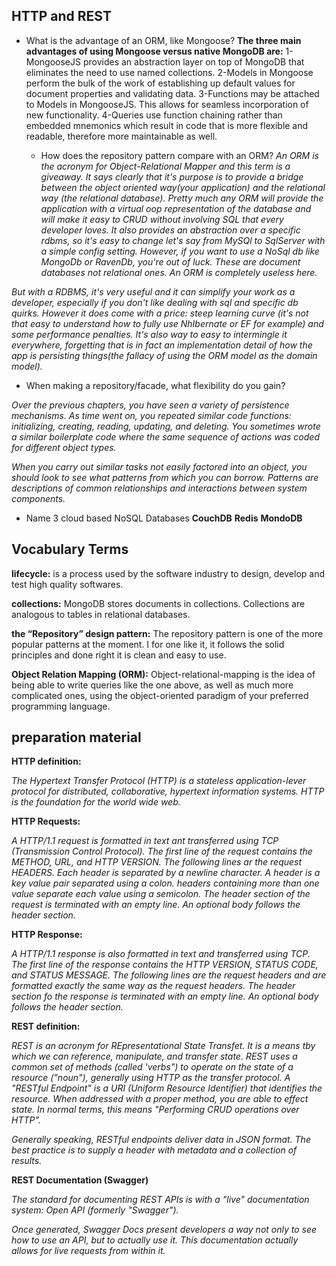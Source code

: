 ## HTTP and REST

- What is the advantage of an ORM, like Mongoose?
  **The three main advantages of using Mongoose versus native MongoDB are:**
  1- MongooseJS provides an abstraction layer on top of MongoDB that eliminates the need to use named collections.
  2-Models in Mongoose perform the bulk of the work of establishing up default values for document properties and validating data.
  3-Functions may be attached to Models in MongooseJS. This allows for seamless incorporation of new functionality.
  4-Queries use function chaining rather than embedded mnemonics which result in code that is more flexible and readable, therefore more maintainable as well.

  - How does the repository pattern compare with an ORM?
    _An ORM is the acronym for Object-Relational Mapper and this term is a giveaway. It says clearly that it's purpose is to provide a bridge between the object oriented way(your application) and the relational way (the relational database). Pretty much any ORM will provide the application with a virtual oop representation of the database and will make it easy to CRUD without involving SQL that every developer loves. It also provides an abstraction over a specific rdbms, so it's easy to change let's say from MySQl to SqlServer with a simple config setting. However, if you want to use a NoSql db like MongoDb or RavenDb, you're out of luck. These are document databases not relational ones. An ORM is completely useless here._

_But with a RDBMS, it's very useful and it can simplify your work as a developer, especially if you don't like dealing with sql and specific db quirks. However it does come with a price: steep learning curve (it's not that easy to understand how to fully use NhIbernate or EF for example) and some performance penalties. It's also way to easy to intermingle it everywhere, forgetting that is in fact an implementation detail of how the app is persisting things(the fallacy of using the ORM model as the domain model)._

- When making a repository/facade, what flexibility do you gain?

_Over the previous chapters, you have seen a variety of persistence mechanisms. As time went on, you repeated similar code functions: initializing, creating, reading, updating, and deleting. You sometimes wrote a similar boilerplate code where the same sequence of actions was coded for different object types._

_When you carry out similar tasks not easily factored into an object, you should look to see what patterns from which you can borrow. Patterns are descriptions of common relationships and interactions between system components._

- Name 3 cloud based NoSQL Databases
  **CouchDB**
  **Redis**
  **MondoDB**

## Vocabulary Terms

**lifecycle:** is a process used by the software industry to design, develop and test high quality softwares.

**collections:** MongoDB stores documents in collections. Collections are analogous to tables in relational databases.

**the “Repository” design pattern:** The repository pattern is one of the more popular patterns at the moment. I for one like it, it follows the solid principles and done right it is clean and easy to use.

**Object Relation Mapping (ORM):** Object-relational-mapping is the idea of being able to write queries like the one above, as well as much more complicated ones, using the object-oriented paradigm of your preferred programming language.

## preparation material

**HTTP definition:**

_The Hypertext Transfer Protocol (HTTP) is a stateless application-lever protocol for distributed, collaborative, hypertext information systems. HTTP is the foundation for the world wide web._

**HTTP Requests:**

_A HTTP/1.1 request is formatted in text ant transferred using TCP (Transmission Control Protocol). The first line of the request contains the METHOD, URL, and HTTP VERSION. The following lines ar the request HEADERS. Each header is separated by a newline character. A header is a key value pair separated using a colon. headers containing more than one value separate each value using a semicolon. The header section of the request is terminated with an empty line. An optional body follows the header section._

**HTTP Response:**

_A HTTP/1.1 response is also formatted in text and transferred using TCP. The first line of the response contains the HTTP VERSION, STATUS CODE, and STATUS MESSAGE. The following lines are the request headers and are formatted exactly the same way as the request headers. The header section fo the response is terminated with an empty line. An optional body follows the header section._

**REST definition:**

_REST is an acronym for REpresentational State Transfet._ _It is a means tby which we can reference, manipulate, and transfer state._ _REST uses a common set of methods (called 'verbs") to operate on the state of a resource ("noun"), generally using HTTP as the transfer protocol._
_A "RESTful Endpoint" is a URI (Uniform Resource Identifier) that identifies the resource. When addressed with a proper method, you are able to effect state._ _In normal terms, this means "Performing CRUD operations over HTTP"._

_Generally speaking, RESTful endpoints deliver data in JSON format. The best practice is to supply a header with metadata and a collection of results._

**REST Documentation (Swagger)**

_The standard for documenting REST APIs is with a "live" documentation system: Open API (formerly "Swagger")._

_Once generated, Swagger Docs present developers a way not only to see how to use an API, but to actually use it. This documentation actually allows for live requests from within it._
